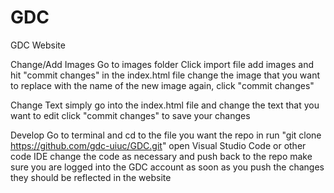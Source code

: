 # GDC
GDC Website

Change/Add Images
  Go to images folder
  Click import file
  add images and hit "commit changes" 
  in the index.html file change the image that you want to replace with the name of the new image
  again, click "commit changes" 
  
Change Text 
  simply go into the index.html file and change the text that you want to edit 
  click "commit changes" to save your changes 
  
Develop
  Go to terminal and cd to the file you want the repo in 
  run "git clone https://github.com/gdc-uiuc/GDC.git"
  open Visual Studio Code or other code IDE
  change the code as necessary and push back to the repo
  make sure you are logged into the GDC account 
  as soon as you push the changes they should be reflected in the website
